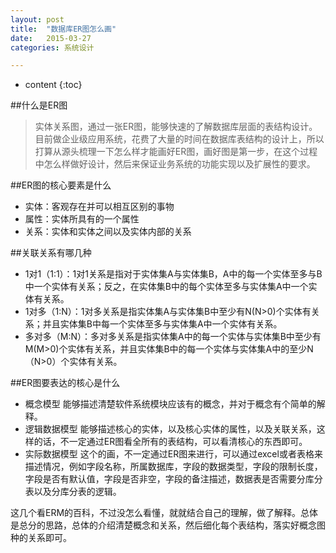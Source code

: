 ```yaml
---
layout: post
title:  "数据库ER图怎么画"
date:   2015-03-27
categories: 系统设计

---
```


* content
{:toc}

##什么是ER图

>实体关系图，通过一张ER图，能够快速的了解数据库层面的表结构设计。目前做企业级应用系统，花费了大量的时间在数据库表结构的设计上，所以打算从源头梳理一下怎么样才能画好ER图，画好图是第一步，在这个过程中怎么样做好设计，然后来保证业务系统的功能实现以及扩展性的要求。
 
##ER图的核心要素是什么

+ 实体：客观存在并可以相互区别的事物
+ 属性：实体所具有的一个属性
+ 关系：实体和实体之间以及实体内部的关系

##关联关系有哪几种

+ 1对1（1:1）：1对1关系是指对于实体集A与实体集B，A中的每一个实体至多与B中一个实体有关系；反之，在实体集B中的每个实体至多与实体集A中一个实体有关系。
+ 1对多（1:N）：1对多关系是指实体集A与实体集B中至少有N(N>0)个实体有关系；并且实体集B中每一个实体至多与实体集A中一个实体有关系。
+ 多对多（M:N）：多对多关系是指实体集A中的每一个实体与实体集B中至少有M(M>0)个实体有关系，并且实体集B中的每一个实体与实体集A中的至少N（N>0）个实体有关系。

##ER图要表达的核心是什么

+ 概念模型 能够描述清楚软件系统模块应该有的概念，并对于概念有个简单的解释。
+ 逻辑数据模型 能够描述核心的实体，以及核心实体的属性，以及关联关系，这样的话，不一定通过ER图看全所有的表结构，可以看清核心的东西即可。
+ 实际数据模型 这个的画，不一定通过ER图来进行，可以通过excel或者表格来描述情况，例如字段名称，所属数据库，字段的数据类型，字段的限制长度，字段是否有默认值，字段是否非空，字段的备注描述，数据表是否需要分库分表以及分库分表的逻辑。

这几个看ERM的百科，不过没怎么看懂，就就结合自己的理解，做了解释。总体是总分的思路，总体的介绍清楚概念和关系，然后细化每个表结构，落实好概念图种的关系即可。